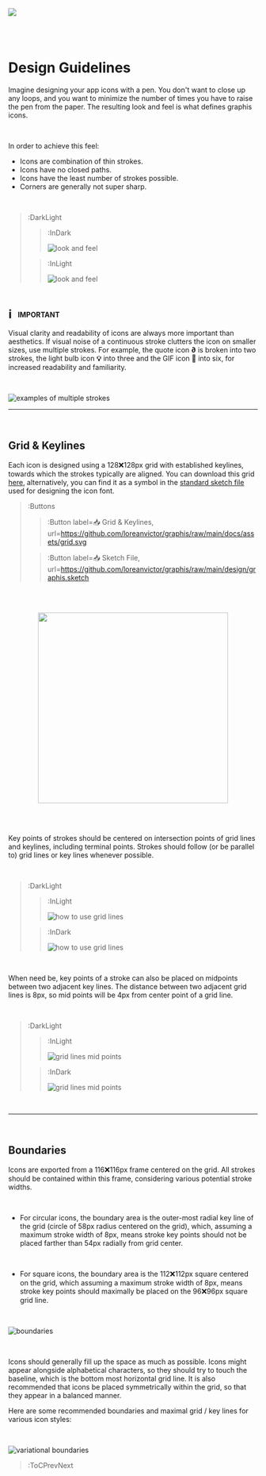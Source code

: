 <img src="/docs/assets/banner-design-guidelines.svg"/>

<br><br>

# Design Guidelines

Imagine designing your app icons with a pen. You don't want to close up any loops,
and you want to minimize the number of times you have to raise the pen from the paper.
The resulting look and feel is what defines graphis icons.

<br>

In order to achieve this feel:

- Icons are combination of thin strokes.
- Icons have no closed paths.
- Icons have the least number of strokes possible.
- Corners are generally not super sharp.

<br>

> :DarkLight
> > :InDark
> >
> > ![look and feel](/docs/assets/look-and-feel-dark.svg)
>
> > :InLight
> >
> > ![look and feel](/docs/assets/look-and-feel-light.svg)

<br>

<b style="font-size: 24px; vertical-align: -2px; display: inline-block">ℹ</b> &nbsp; **IMPORTANT**

Visual clarity and readability of icons are always more important than aesthetics.
If visual noise of a continuous stroke clutters the icon on smaller sizes, use
multiple strokes. For example, the quote icon <b>∂</b> is broken into two strokes,
the light bulb icon <b>💡</b> into three and the GIF icon <b>🕺</b> into six, for increased
readability and familiarity.

<br>

![examples of multiple strokes](/docs/assets/multiple-strokes-examples.svg)

---

<br>

## Grid & Keylines

Each icon is designed using a 128❌128px grid with established keylines, towards which the strokes
typically are aligned. You can download this grid [here](https://github.com/loreanvictor/graphis/raw/main/docs/assets/grid.svg), alternatively, you can
find it as a symbol in the [standard sketch file](https://github.com/loreanvictor/graphis/raw/main/design/graphis.sketch) used for designing the icon font.

> :Buttons
>
> > :Button label=📥 Grid & Keylines, url=https://github.com/loreanvictor/graphis/raw/main/docs/assets/grid.svg
>
> > :Button label=📥 Sketch File, url=https://github.com/loreanvictor/graphis/raw/main/design/graphis.sketch

<br><br>

<div style="text-align: center">
  <img src="/docs/assets/grid.svg" width="384px"/>
</div>

<br><br>

Key points of strokes should be centered on intersection points of grid lines and keylines, including terminal points.
Strokes should follow (or be parallel to) grid lines or key lines whenever possible.

<br>

> :DarkLight
> > :InLight
> >
> > ![how to use grid lines](/docs/assets/gridline-usage-light.svg)
>
> > :InDark
> >
> > ![how to use grid lines](/docs/assets/gridline-usage-dark.svg)

<br>

When need be, key points of a stroke can also be placed on midpoints between
two adjacent key lines. The distance between two adjacent grid lines
is 8px, so mid points will be 4px from center point of a grid line.

<br>

> :DarkLight
> > :InLight
> >
> > ![grid lines mid points](/docs/assets/gridline-usage-midpoints-light.svg)
>
> > :InDark
> >
> > ![grid lines mid points](/docs/assets/gridline-usage-midpoints-dark.svg)



<br>

---

<br>

## Boundaries

Icons are exported from a 116❌116px frame centered on the grid. All strokes should be contained
within this frame, considering various potential stroke widths.

<br>

- For circular icons, the boundary area is the outer-most radial key line of the grid (circle of 58px radius centered on the grid), which, assuming a maximum stroke width of 8px, means stroke key points should not be placed farther than 54px radially from grid center.

<br>

- For square icons, the boundary area is the 112❌112px square centered on the grid, which assuming a maximum stroke width of 8px, means
stroke key points should maximally be placed on the 96❌96px square grid line.

<br>

![boundaries](/docs/assets/boundaries.svg)

<br>

Icons should generally fill up the space as much as possible.
Icons might appear alongside alphabetical characters, so they should try to touch the baseline,
which is the bottom most horizontal grid line. It is also recommended that icons be placed symmetrically
within the grid, so that they appear in a balanced manner.

Here are some recommended boundaries and maximal grid / key lines for various icon styles:

<br>

![variational boundaries](/docs/assets/boundaries-variations.svg)

> :ToCPrevNext